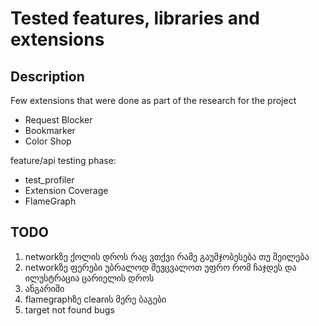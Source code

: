 # Tested features, libraries and extensions

## Description

Few extensions that were done as part of the research for the project

- Request Blocker
- Bookmarker
- Color Shop

feature/api testing phase:

- test_profiler
- Extension Coverage
- FlameGraph

## TODO


1. networkზე ქოლის დროს რაც ვთქვი რამე გაუმჯობესება თუ შეილება
2. networkზე ფერები უბრალოდ შევცვალოთ უფრო რომ ჩაჯდეს და ილუსტრაცია ცარიელის დროს
3. ანგარიში
4. flamegraphზე clearის მერე ბაგები
5. target not found bugs
